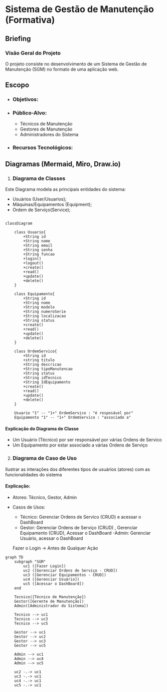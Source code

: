 # Sistema de Gestão de Manutenção (Formativa)

## Briefing

### Visão Geral do Projeto
O projeto consiste no desenvolvimento de um Sistema de Gestão de Manutenção (SGM) no formato de uma aplicação web.

## Escopo

- ### Objetivos:

- ### Público-Alvo:
    - Técnicos de Manutenção
    - Gestores de Manutenção
    - Administradores do Sistema

- ### Recursos Tecnológicos:

## Diagramas (Mermaid, Miro, Draw.io)

1. ### Diagrama de Classes
Este Diagrama modela as principais entidades do sistema:
- Usuários (User/Usuarios);
- Máquinas/Equipamentos (Equipment);
- Ordem de Serviço(Service);

```mermaid

classDiagram

    class Usuario{
        +String id
        +String nome
        +String email
        +String senha
        +String funcao
        +login()
        +logout()
        +create()
        +read()
        +update()
        +delete()
    }

    class Equipamento{
        +String id
        +String nome
        +String modelo
        +String numeroSerie
        +String localizacao
        +String status
        +create()
        +read()
        +update()
        +delete()
    }

    class OrdemServico{
        +String id
        +string titulo
        +String descricao
        +String tipoManutencao
        +String status
        +String idTecnico
        +String IdEquipamento
        +create()
        +read()
        +update()
        +delete()
    }

    Usuario "1" -- "1+" OrdemServico : "é resposável por"
    Equipamento "1" -- "1+" OrdemServico : "associado a"

```
 #### Explicação do Diagrama de Classe
 - Um Usuário (Técnico) por ser responsável por várias Ordens de Servico
 - Um Equipamento por estar associado a várias Ordens de Serviço

 2. ### Diagrama de Caso de Uso
 Ilustrar as interações dos diferentes tipos de usuários (atores) com as funcionalidades do sistema

#### Explicação:
- Atores: Técnico, Gestor, Admin

- Casos de Usos:
    - Técnico: Gerenciar Ordens de Servico (CRUD) e acessar o DashBoard
    - Gestor: Gerenciar Ordens de Serviço (CRUD) , Gerenciar Equipamento (CRUD), Acessar o DashBoard
    -Admin: Gerenciar Usuário, acessar o DashBoard

    Fazer o Login -> Antes de Qualquer Ação

```mermaid
graph TD
    subgraph "SGM"
        uc1 ([Fazer Login])
        uc2 ([Gerenciar Ordens de Serviço - CRUD])
        uc3 ([Gerenciar Equipamentos - CRUD])
        uc4 ([Gerenciar Usuário])
        uc5 ([Acessar o DashBoard])
    end

    Tecnico([Técnico de Manutenção])
    Gestor([Gerente de Manutenção])
    Admin([Administrador do Sistema])

    Tecnico --> uc1 
    Tecnico --> uc3
    Tecnico --> uc5

    Gestor --> uc1
    Gestor --> uc2
    Gestor --> uc3
    Gestor --> uc5

    Admin --> uc1
    Admin --> uc4
    Admin --> uc5

    uc2 -.-> uc1
    uc3 -.-> uc1
    uc4 -.-> uc1
    uc5 -.-> uc1

```


    